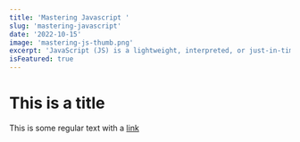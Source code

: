 ```yaml
---
title: 'Mastering Javascript '
slug: 'mastering-javascript'
date: '2022-10-15'
image: 'mastering-js-thumb.png'
excerpt: 'JavaScript (JS) is a lightweight, interpreted, or just-in-time compiled programming language with first-class functions.'
isFeatured: true
---
```


# This is a title

This is some regular text with a [link](https://google.com)
